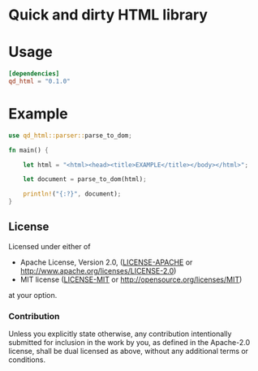 Quick and dirty HTML library
==============

# Usage

```toml
[dependencies]
qd_html = "0.1.0"
```
# Example

```rust
use qd_html::parser::parse_to_dom;

fn main() {

    let html = "<html><head><title>EXAMPLE</title></body></html>";

    let document = parse_to_dom(html);

    println!("{:?}", document);
}
```

## License

Licensed under either of

 * Apache License, Version 2.0, ([LICENSE-APACHE](LICENSE-APACHE) or http://www.apache.org/licenses/LICENSE-2.0)
 * MIT license ([LICENSE-MIT](LICENSE-MIT) or http://opensource.org/licenses/MIT)

at your option.

### Contribution

Unless you explicitly state otherwise, any contribution intentionally submitted
for inclusion in the work by you, as defined in the Apache-2.0 license, shall be dual licensed as above, without any
additional terms or conditions.

